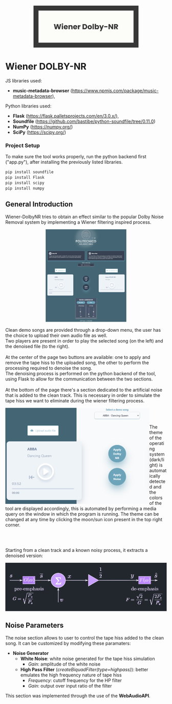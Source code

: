 <p align="center">
  <img src="/images/WienerDNR.png" width = 65% height = 65% object-fit = cover>
<p/>

# Wiener DOLBY-NR

JS libraries used: 
+ **music-metadata-browser** (https://www.npmjs.com/package/music-metadata-browser),

Python libraries used: 
+ **Flask** (https://flask.palletsprojects.com/en/3.0.x/),
+ **Soundfile** (https://github.com/bastibe/python-soundfile/tree/0.11.0)
+ **NumPy** (https://numpy.org/)
+ **SciPy** (https://scipy.org/)

### Project Setup
To make sure the tool works properly, run the python backend first ("app.py"), after installing the previously listed libraries.

```sh
pip install soundfile
pip install Flask
pip install scipy
pip install numpy
```

## General Introduction

Wiener-DolbyNR tries to obtain an effect similar to the popular Dolby Noise Removal system by implementing a Wiener filtering inspired process.<br/>

<p align="center">
  <img src="/images/WDNR_screenshot.png" width = 50% height = 40% object-fit = cover>
<p/>

Clean demo songs are provided through a drop-down menu, the user has the choice to upload their own audio file as well.<br/>
Two players are present in order to play the selected song (on the left) and the denoised file (to the right).<br/><br/>
At the center of the page two buttons are available: one to apply and remove the tape hiss to the uploaded song, the other to perform the processing required to denoise the song.<br/>
The denoising process is performed on the python backend of the tool, using Flask to allow for the communication between the two sections.<br/><br/>
At the bottom of the page there's a section dedicated to the artificial noise that is added to the clean track. This is necessary in order to 
simulate the tape hiss we want to eliminate during the wiener filtering process.

<p>
  <img align="left" src="images/dark-light_mode.png"  width = 450px height = 300px object-fit = cover>
  <br/>
  <br/>
  <br/>
  The theme of the operating system (dark/light) is automatically detected and the colors
  of the tool are displayed accordingly, this is automated by performing a media query on the window in which the program is running. 
  The theme can be changed at any time by clicking the moon/sun icon present in the top right corner.
</p>

<br clear="left"/>
<br clear="left"/>

Starting from a clean track and a known noisy process, it extracts a denoised version:

![wiener filtering scheme](/images/wienerfilter_scheme.png)

## Noise Parameters

The noise section allows to user to control the tape hiss added to the clean song.
It can be customized by modifying these paramaters:
+ **Noise Generator**
  - **White Noise**: white noise generated for the tape hiss simulation
    - *Gain*: amplitude of the white noise
  - **High Pass Filter** (*createBiquadFilter(type=highpass)*): better emulates the high frequency nature of tape hiss
    - *Frequency*: cutoff frequency for the HP filter
    - *Gain*: output over input ratio of the filter

This section was implemented through the use of the **WebAudioAPI**.
